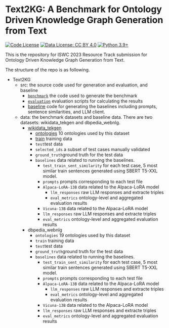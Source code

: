 # Text2KG: A Benchmark for Ontology Driven Knowledge Graph Generation from Text
[![Code License](https://img.shields.io/badge/Code%20License-Apache_2.0-green.svg)](LICENSE)
[![Data License: CC BY 4.0](https://img.shields.io/badge/License-CC_BY_4.0-lightgrey.svg)](https://creativecommons.org/licenses/by/4.0/)
[![Python 3.9+](https://img.shields.io/badge/python-3.9+-blue.svg)](https://www.python.org/downloads/release/python-390/)

This is the repository for ISWC 2023 Resource Track submission for Ontology Driven Knowledge Graph Generation from Text.


The structure of the repo is as following.

- Text2KG
  - src: the source code used for generation and evaluation, and baseline
    - [`benchmark`](src/benchmark) the code used to generate the benchmark
    - [`evaluation`](src/evaluation) evaluation scripts for calculating the results
    - [baseline](src/evaluation) code for generating the baselines including prompts, sentence similarities, and LLM client.
  - data: the benchmark datasets and baseline data. There are two datasets: wikidata_tekgen and dbpedia_webnlg.
      - [wikidata_tekgen](data/wikidata_tekgen)
        - [ontologies](data/wikidata_tekgen/ontologies) 10 ontologies used by this dataset
        - [train](data/wikidata_tekgen/train) training data 
        - `test`test data 
        - `selected_ids` a subset of test cases manually validated
        - `ground_truth`ground truth for the test data
        - `baselines` data related to running the baselines.
          - `test_train_sent_similarity` for each test case, 5 most similar train sentences generated using SBERT T5-XXL model.
          - `prompts` prompts corresponding to each test file
          - `Alpaca-LoRA-13B` data related to the Alpaca-LoRA model
            - `llm_responses` raw LLM responses and extracte triples 
            - `eval_metrics` ontology-level and aggregated evaluation results
           - `Vicuna-13B` data related to the Alpaca-LoRA model
            - `llm_responses` raw LLM responses and extracte triples 
            - `eval_metrics` ontology-level and aggregated evaluation results 
      - dbpedia_webnlg
        - `ontologies` 19 ontologies used by this dataset
        - `train` training data 
        - `test`test data 
        - `ground_truth`ground truth for the test data
        - `baselines` data related to running the baselines.
          - `test_train_sent_similarity` for each test case, 5 most similar train sentences generated using SBERT T5-XXL model.
          - `prompts` prompts corresponding to each test file
          - `Alpaca-LoRA-13B` data related to the Alpaca-LoRA model
            - `llm_responses` raw LLM responses and extracte triples 
            - `eval_metrics` ontology-level and aggregated evaluation results
           - `Vicuna-13B` data related to the Alpaca-LoRA model
            - `llm_responses` raw LLM responses and extracte triples 
            - `eval_metrics` ontology-level and aggregated evaluation results           
